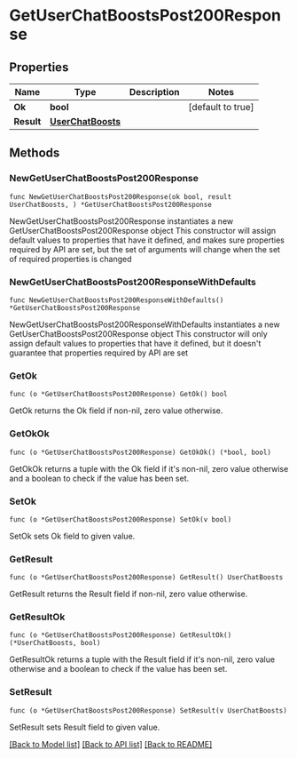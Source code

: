 # GetUserChatBoostsPost200Response

## Properties

Name | Type | Description | Notes
------------ | ------------- | ------------- | -------------
**Ok** | **bool** |  | [default to true]
**Result** | [**UserChatBoosts**](UserChatBoosts.md) |  | 

## Methods

### NewGetUserChatBoostsPost200Response

`func NewGetUserChatBoostsPost200Response(ok bool, result UserChatBoosts, ) *GetUserChatBoostsPost200Response`

NewGetUserChatBoostsPost200Response instantiates a new GetUserChatBoostsPost200Response object
This constructor will assign default values to properties that have it defined,
and makes sure properties required by API are set, but the set of arguments
will change when the set of required properties is changed

### NewGetUserChatBoostsPost200ResponseWithDefaults

`func NewGetUserChatBoostsPost200ResponseWithDefaults() *GetUserChatBoostsPost200Response`

NewGetUserChatBoostsPost200ResponseWithDefaults instantiates a new GetUserChatBoostsPost200Response object
This constructor will only assign default values to properties that have it defined,
but it doesn't guarantee that properties required by API are set

### GetOk

`func (o *GetUserChatBoostsPost200Response) GetOk() bool`

GetOk returns the Ok field if non-nil, zero value otherwise.

### GetOkOk

`func (o *GetUserChatBoostsPost200Response) GetOkOk() (*bool, bool)`

GetOkOk returns a tuple with the Ok field if it's non-nil, zero value otherwise
and a boolean to check if the value has been set.

### SetOk

`func (o *GetUserChatBoostsPost200Response) SetOk(v bool)`

SetOk sets Ok field to given value.


### GetResult

`func (o *GetUserChatBoostsPost200Response) GetResult() UserChatBoosts`

GetResult returns the Result field if non-nil, zero value otherwise.

### GetResultOk

`func (o *GetUserChatBoostsPost200Response) GetResultOk() (*UserChatBoosts, bool)`

GetResultOk returns a tuple with the Result field if it's non-nil, zero value otherwise
and a boolean to check if the value has been set.

### SetResult

`func (o *GetUserChatBoostsPost200Response) SetResult(v UserChatBoosts)`

SetResult sets Result field to given value.



[[Back to Model list]](../README.md#documentation-for-models) [[Back to API list]](../README.md#documentation-for-api-endpoints) [[Back to README]](../README.md)


